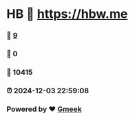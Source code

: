 # HB :link: https://hbw.me 
### :page_facing_up: [9](https://hbw.me/tag.html) 
### :speech_balloon: 0 
### :hibiscus: 10415 
### :alarm_clock: 2024-12-03 22:59:08 
### Powered by :heart: [Gmeek](https://github.com/Meekdai/Gmeek)
